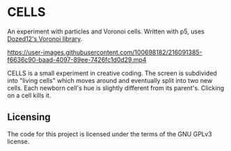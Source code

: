 # CELLS

An experiment with particles and Voronoi cells. Written with p5, uses [Dozed12's Voronoi library](https://github.com/Dozed12/p5.voronoi).

https://user-images.githubusercontent.com/100698182/216091385-f6636c90-baad-4097-89ee-7426fc1d0d29.mp4

CELLS is a small experiment in creative coding. The screen is subdivided into "living cells" which moves around and eventually split into two new cells. Each newborn cell's hue is slightly different from its parent's. Clicking on a cell kills it.

## Licensing

The code for this project is licensed under the terms of the GNU GPLv3 license.
